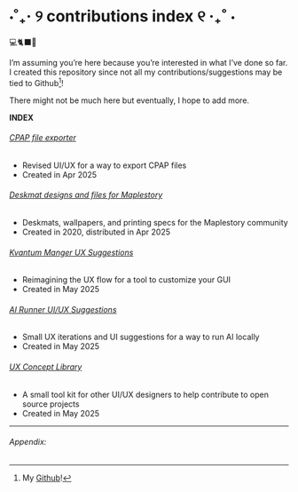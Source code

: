 # ⋅˚₊‧ ୨ contributions index ୧ ‧₊˚ ⋅

💻🐈‍⬛🔧

I’m assuming you’re here because you’re interested in what I’ve done so far. I created this repository since not all my contributions/suggestions may be tied to Github[^1]!

There might not be much here but eventually, I hope to add more.

**INDEX**

###### [CPAP file exporter](https://github.com/CascadePass/CPAP-Exporter/issues/130)
- Revised UI/UX for a way to export CPAP files
- Created in Apr 2025

###### [Deskmat designs and files for Maplestory](obsidian://open?vault=digi-garden&file=open-source%2Fmaple-deskmats)
- Deskmats, wallpapers, and printing specs for the Maplestory community
- Created in 2020, distributed in Apr 2025

###### [Kvantum Manger UX Suggestions](https://github.com/tsujan/Kvantum/issues/1071)
- Reimagining the UX flow for a tool to customize your GUI
- Created in May 2025

###### [AI Runner UI/UX Suggestions](https://github.com/orgs/Capsize-Games/discussions/1677)
- Small UX iterations and UI suggestions for a way to run AI locally
- Created in May 2025

###### [UX Concept Library](https://www.figma.com/design/LMUzSVdX8NxnsdiZbAgAAv/Personal-UX-Concept-Library?node-id=1-2&p=f&t=MIkMfLogZuyaKP9E-0)
- A small tool kit for other UI/UX designers to help contribute to open source projects
- Created in May 2025


---
###### Appendix:
[^1]: My [Github](https://github.com/danapixels)!
